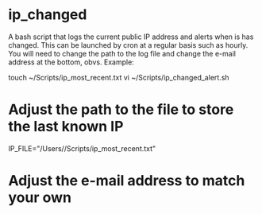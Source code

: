 # ip_changed
A bash script that logs the current public IP address and alerts when is has changed. This can be launched by cron at a regular basis such as hourly. 
You will need to change the path to the log file and change the e-mail address at the bottom, obvs. 
Example: 

touch ~/Scripts/ip_most_recent.txt
vi ~/Scripts/ip_changed_alert.sh
# Adjust the path to the file to store the last known IP
IP_FILE="/Users/<YOUR-USERNAME>/Scripts/ip_most_recent.txt"
# Adjust the e-mail address to match your own
